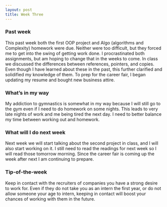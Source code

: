 ```yaml
---
layout: post
title: Week Three
---
```


### Past week
This past week both the first OOP project and Algo (algorithms and Complexity) homework were due. Neither were too difficult, but they forced me to get into the swing of getting work done. I procrastinated both assignments, but am hoping to change that in the weeks to come. In class we discussed the differences between references, pointers, and copies. Even though I have learned about these in the past, this further clarified and solidified my knowledge of them. To prep for the career fair, I began updating my resume and bought new business attire.

### What’s in my way
My addiction to gymnastics is somewhat in my way because I will still go to the gym even if I need to do homework on some nights. This leads to very late nights of work and me being tired the next day. I need to better balance my time between working out and homework.

### What will I do next week
Next week we will start talking about the second project in class, and I will also start working on it. I still need to read the readings for next week so I will read those tomorrow morning. Since the career fair is coming up the week after next I am continuing to prepare. 

### Tip-of-the-week
Keep in contact with the recruiters of companies you have a strong desire to work for. Even if they do not take you as an intern the first year, or do not allow someone your age to intern, keeping in contact will boost your chances of working with them in the future.
